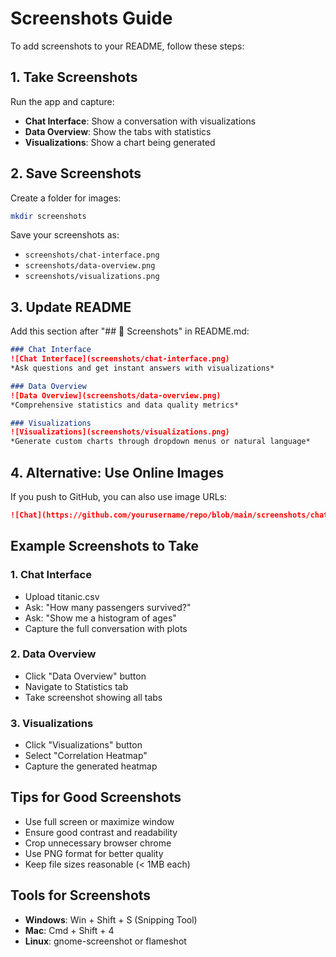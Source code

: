 # Screenshots Guide

To add screenshots to your README, follow these steps:

## 1. Take Screenshots

Run the app and capture:
- **Chat Interface**: Show a conversation with visualizations
- **Data Overview**: Show the tabs with statistics
- **Visualizations**: Show a chart being generated

## 2. Save Screenshots

Create a folder for images:
```bash
mkdir screenshots
```

Save your screenshots as:
- `screenshots/chat-interface.png`
- `screenshots/data-overview.png`
- `screenshots/visualizations.png`

## 3. Update README

Add this section after "## 🎨 Screenshots" in README.md:

```markdown
### Chat Interface
![Chat Interface](screenshots/chat-interface.png)
*Ask questions and get instant answers with visualizations*

### Data Overview
![Data Overview](screenshots/data-overview.png)
*Comprehensive statistics and data quality metrics*

### Visualizations
![Visualizations](screenshots/visualizations.png)
*Generate custom charts through dropdown menus or natural language*
```

## 4. Alternative: Use Online Images

If you push to GitHub, you can also use image URLs:
```markdown
![Chat](https://github.com/yourusername/repo/blob/main/screenshots/chat.png)
```

## Example Screenshots to Take

### 1. Chat Interface
- Upload titanic.csv
- Ask: "How many passengers survived?"
- Ask: "Show me a histogram of ages"
- Capture the full conversation with plots

### 2. Data Overview
- Click "Data Overview" button
- Navigate to Statistics tab
- Take screenshot showing all tabs

### 3. Visualizations
- Click "Visualizations" button
- Select "Correlation Heatmap"
- Capture the generated heatmap

## Tips for Good Screenshots

- Use full screen or maximize window
- Ensure good contrast and readability
- Crop unnecessary browser chrome
- Use PNG format for better quality
- Keep file sizes reasonable (< 1MB each)

## Tools for Screenshots

- **Windows**: Win + Shift + S (Snipping Tool)
- **Mac**: Cmd + Shift + 4
- **Linux**: gnome-screenshot or flameshot
